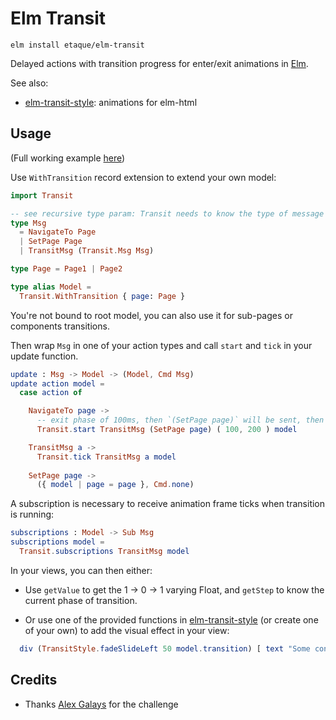 # Elm Transit

    elm install etaque/elm-transit

Delayed actions with transition progress for enter/exit animations in [Elm](https://elm-lang.org).

See also:

* [elm-transit-style](https://package.elm-lang.org/packages/etaque/elm-transit-style/latest): animations for elm-html


## Usage

(Full working example [here](https://github.com/etaque/elm-transit/tree/master/example/src/Main.elm))

Use `WithTransition` record extension to extend your own model:

```elm
import Transit

-- see recursive type param: Transit needs to know the type of message it will send delayed
type Msg
  = NavigateTo Page
  | SetPage Page
  | TransitMsg (Transit.Msg Msg)

type Page = Page1 | Page2

type alias Model =
  Transit.WithTransition { page: Page }
```

You're not bound to root model, you can also use it for sub-pages or components transitions.

Then wrap `Msg` in one of your action types and call `start` and
`tick` in your update function.

```elm
update : Msg -> Model -> (Model, Cmd Msg)
update action model =
  case action of

    NavigateTo page ->
      -- exit phase of 100ms, then `(SetPage page)` will be sent, then enter phase of 200ms
      Transit.start TransitMsg (SetPage page) ( 100, 200 ) model

    TransitMsg a ->
      Transit.tick TransitMsg a model
        
    SetPage page ->
      ({ model | page = page }, Cmd.none)
```

A subscription is necessary to receive animation frame ticks when transition is running:

```elm
subscriptions : Model -> Sub Msg
subscriptions model =
  Transit.subscriptions TransitMsg model
```

In your views, you can then either:

* Use `getValue` to get the 1 -> 0 -> 1 varying Float, and `getStep` to know the current phase of transition.

* Or use one of the provided functions in [elm-transit-style](https://package.elm-lang.org/packages/etaque/elm-transit-style/latest) (or create one of your own)
to add the visual effect in your view:

```elm
  div (TransitStyle.fadeSlideLeft 50 model.transition) [ text "Some content" ]
```

## Credits

* Thanks [Alex Galays](https://twitter.com/boubiyeah) for the challenge

